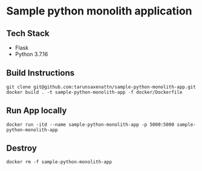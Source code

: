 # Sample python monolith application

## Tech Stack
- Flask
- Python 3.7.16

## Build Instructions

```
git clone git@github.com:tarunsaxenattn/sample-python-monolith-app.git
docker build . -t sample-python-monolith-app -f docker/Dockerfile
```

## Run App locally

```
docker run -itd --name sample-python-monolith-app -p 5000:5000 sample-python-monolith-app
```

## Destroy
```
docker rm -f sample-python-monolith-app
```
